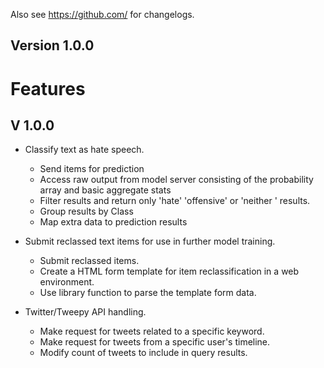 Also see https://github.com/ for changelogs.

Version 1.0.0
-------------
# Features

## V 1.0.0
  - Classify text as hate speech.
    - Send items for prediction
    - Access raw output from model server consisting of the probability array and basic aggregate stats
    - Filter results and return only 'hate' 'offensive' or 'neither ' results.
    - Group results by Class
    - Map extra data to prediction results

  - Submit reclassed text items for use in further model training.
    - Submit reclassed items.
    - Create a HTML form template for item reclassification in a web environment.
     - Use library function to parse the template form data.

  - Twitter/Tweepy API handling.
    - Make request for tweets related to a specific keyword.
    - Make request for tweets from a specific user's timeline.
    - Modify count of tweets to include in query results.

